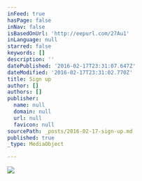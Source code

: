 ```yaml
---
inFeed: true
hasPage: false
inNav: false
isBasedOnUrl: 'http://eepurl.com/27Au1'
inLanguage: null
starred: false
keywords: []
description: ''
datePublished: '2016-02-17T23:31:07.647Z'
dateModified: '2016-02-17T23:31:02.770Z'
title: Sign up
author: []
authors: []
publisher:
  name: null
  domain: null
  url: null
  favicon: null
sourcePath: _posts/2016-02-17-sign-up.md
published: true
_type: MediaObject

---
```

![](https://the-grid-user-content.s3-us-west-2.amazonaws.com/6e24ecaf-a418-409b-bbf1-df4d6e8e8ab3.jpg)